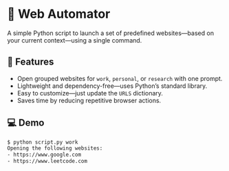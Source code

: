 # 🧭 Web Automator

A simple Python script to launch a set of predefined websites—based on your current context—using a single command.

## 🚀 Features

- Open grouped websites for `work`, `personal`, or `research` with one prompt.
- Lightweight and dependency-free—uses Python’s standard library.
- Easy to customize—just update the `URLS` dictionary.
- Saves time by reducing repetitive browser actions.

## 💻 Demo

```bash
$ python script.py work
Opening the following websites:
- https://www.google.com
- https://www.leetcode.com

